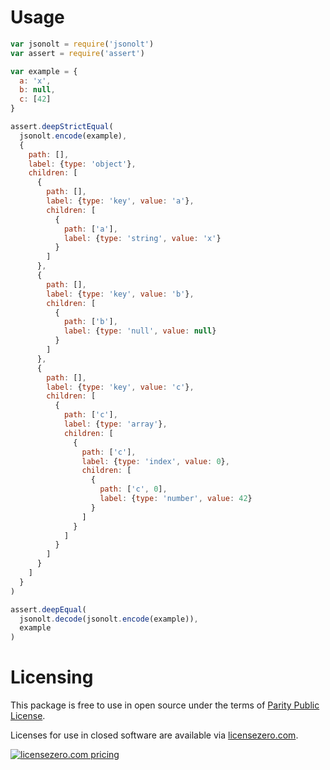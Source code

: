# Usage

```javascript
var jsonolt = require('jsonolt')
var assert = require('assert')

var example = {
  a: 'x',
  b: null,
  c: [42]
}

assert.deepStrictEqual(
  jsonolt.encode(example),
  {
    path: [],
    label: {type: 'object'},
    children: [
      {
        path: [],
        label: {type: 'key', value: 'a'},
        children: [
          {
            path: ['a'],
            label: {type: 'string', value: 'x'}
          }
        ]
      },
      {
        path: [],
        label: {type: 'key', value: 'b'},
        children: [
          {
            path: ['b'],
            label: {type: 'null', value: null}
          }
        ]
      },
      {
        path: [],
        label: {type: 'key', value: 'c'},
        children: [
          {
            path: ['c'],
            label: {type: 'array'},
            children: [
              {
                path: ['c'],
                label: {type: 'index', value: 0},
                children: [
                  {
                    path: ['c', 0],
                    label: {type: 'number', value: 42}
                  }
                ]
              }
            ]
          }
        ]
      }
    ]
  }
)

assert.deepEqual(
  jsonolt.decode(jsonolt.encode(example)),
  example
)
```


# Licensing

This package is free to use in open source under the terms of [Parity Public License](./LICENSE).

Licenses for use in closed software are available via [licensezero.com](https://licensezero.com).

[![licensezero.com pricing](https://licensezero.com/projects/070801d5-59f1-46ed-bb38-f5aaaa459fb8/badge.svg)](https://licensezero.com/projects/070801d5-59f1-46ed-bb38-f5aaaa459fb8)
